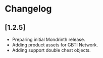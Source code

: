 # Changelog

## [1.2.5]

- Preparing initial Mondrinth release.
- Adding product assets for GBTI Network.
- Adding support double chest objects.